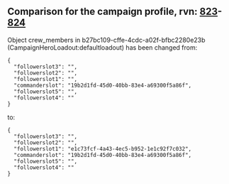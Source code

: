 ## Comparison for the campaign profile, rvn: [823](https://github.com/PRO100KatYT/FortniteProfileRevisions/tree/main/profiles/campaign/823%20campaign.json)-[824](https://github.com/PRO100KatYT/FortniteProfileRevisions/tree/main/profiles/campaign/824%20campaign.json)

Object crew_members in b27bc109-cffe-4cdc-a02f-bfbc2280e23b (CampaignHeroLoadout:defaultloadout) has been changed from:

```
{
  "followerslot3": "",
  "followerslot2": "",
  "followerslot1": "",
  "commanderslot": "19b2d1fd-45d0-40bb-83e4-a69300f5a86f",
  "followerslot5": "",
  "followerslot4": ""
}
```

to:

```
{
  "followerslot3": "",
  "followerslot2": "",
  "followerslot1": "e1c73fcf-4a43-4ec5-b952-1e1c92f7c032",
  "commanderslot": "19b2d1fd-45d0-40bb-83e4-a69300f5a86f",
  "followerslot5": "",
  "followerslot4": ""
}
```

<br><br>
